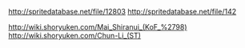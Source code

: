 http://spritedatabase.net/file/12803
http://spritedatabase.net/file/142


http://wiki.shoryuken.com/Mai_Shiranui_(KoF_%2798)
http://wiki.shoryuken.com/Chun-Li_(ST)

